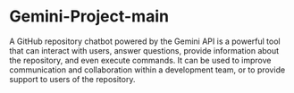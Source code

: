 # Gemini-Project-main
A GitHub repository chatbot powered by the Gemini API is a powerful tool that can interact with users,  answer questions, provide information about the repository, and even execute commands. It can be used to improve communication and collaboration within a development team, or to provide support to users of the repository.
